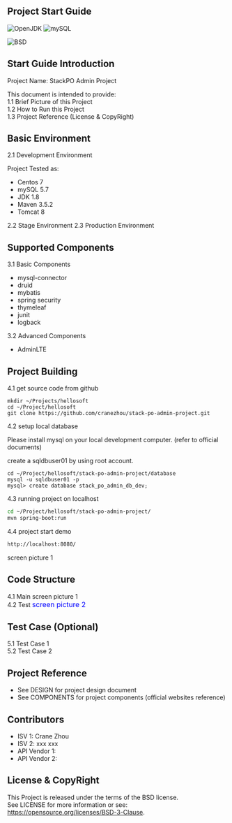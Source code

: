 
Project Start Guide
-----------------------------------

![OpenJDK](https://img.shields.io/badge/OpenJDK-1.8-yellow.svg)
![mySQL](https://img.shields.io/badge/mysql-5.7-blue.svg)

![BSD](https://img.shields.io/badge/License-BSD3-blue.svg)


## Start Guide Introduction

Project Name: StackPO Admin Project  
  
This document is intended to provide:    
1.1 Brief Picture of this Project  
1.2 How to Run this Project  
1.3 Project Reference (License & CopyRight)  

## Basic Environment

2.1 Development Environment  

Project Tested as:  
* Centos 7 
* mySQL 5.7 
* JDK 1.8
* Maven 3.5.2
* Tomcat 8

2.2 Stage Environment
2.3 Production Environment

## Supported Components

3.1 Basic Components
* mysql-connector
* druid
* mybatis
* spring security
* thymeleaf
* junit
* logback

3.2 Advanced Components
* AdminLTE

## Project Building

4.1 get source code from github

``` 
mkdir ~/Projects/hellosoft
cd ~/Project/hellosoft
git clone https://github.com/cranezhou/stack-po-admin-project.git 
```

4.2 setup local database

Please install mysql on your local development computer. 
(refer to official documents)

create a sqldbuser01 by using root account.

```
cd ~/Project/hellosoft/stack-po-admin-project/database
mysql -u sqldbuser01 -p
mysql> create database stack_po_admin_db_dev;
```

4.3 running project on localhost

``` bash
cd ~/Project/hellosoft/stack-po-admin-project/
mvn spring-boot:run 
```

4.4 project start demo

``` html
http://localhost:8080/
```

screen picture 1

## Code Structure

4.1 Main
screen picture 1 <br>
4.2 Test
<font color=#0000ff size=3>screen picture 2</font>

## Test Case (Optional) 
5.1 Test Case 1  
5.2 Test Case 2  

## Project Reference
* See DESIGN for project design document 
* See COMPONENTS for project components 
  (official websites reference)

## Contributors
* ISV 1: Crane Zhou
* ISV 2: xxx xxx
* API Vendor 1:
* API Vendor 2:

## License & CopyRight
This Project is released under the terms of the BSD license.  
See LICENSE for more information or see:
https://opensource.org/licenses/BSD-3-Clause.

